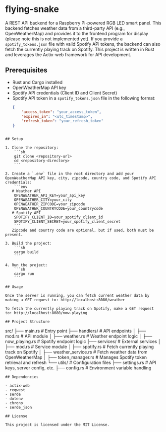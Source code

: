 # flying-snake

A REST API backend for a Raspberry Pi-powered RGB LED smart panel. This backend fetches weather data from a third-party API (e.g., OpenWeatherMap) and provides it to the frontend program for display (please note this is not implemented yet).
If you provide a `spotify_tokens.json` file with valid Spotify API tokens, the backend can also fetch the currently playing track on Spotify.
This project is written in Rust and leverages the Actix-web framework for API development.

## Prerequisites

- Rust and Cargo installed
- OpenWeatherMap API key
- Spotify API credentials (Client ID and Client Secret)
- Spotify API token in a `spotify_tokens.json` file in the following format:
  ```json
  {
      "access_token": "your_access_token",
      "expires_in": "<utc_timestamp>",
      "refresh_token": "your_refresh_token"
  }
```

## Setup

1. Clone the repository:
    ```sh
    git clone <repository-url>
    cd <repository-directory>
    ```

2. Create a `.env` file in the root directory and add your OpenWeatherMap API key, city, zipcode, country code, and Spotify API credentials:
    ```env
   # Weather API
    OPENWEATHER_API_KEY=your_api_key
    OPENWEATHER_CITY=your_city
    OPENWEATHER_ZIPCODE=your_zipcode
    OPENWEATHER_COUNTRYCODE=your_countrycode
   # Spotify API
    SPOTIFY_CLIENT_ID=your_spotify_client_id
    SPOTIFY_CLIENT_SECRET=your_spotify_client_secret
    ```
   Zipcode and country code are optional, but if used, both must be present.

3. Build the project:
    ```sh
    cargo build
    ```

4. Run the project:
    ```sh
    cargo run
    ```

## Usage

Once the server is running, you can fetch current weather data by making a GET request to: http://localhost:8080/weather

To fetch the currently playing track on Spotify, make a GET request to: http://localhost:8080/now-playing

## Project Structure
```
src/ 
   ├── main.rs # Entry point
   ├── handlers/ # API endpoints 
   │ ├── mod.rs # API module 
   │ ├── weather.rs # Weather endpoint logic 
   │ ├── now_playing.rs # Spotify endpoint logic 
   ├── services/ # External services 
   │ ├── mod.rs # Service module
   │ ├── spotify.rs # Fetch currently playing track on Spotify
   │ ├── weather_service.rs # Fetch weather data from OpenWeatherMap 
   │ ├── token_manager.rs # Manages Spotify token retrieval and refresh
   └── utils/ # Configuration files 
     ├── settings.rs # API keys, server config, etc. 
     ├── config.rs # Environment variable handling
```
## Dependencies

- actix-web
- reqwest
- serde
- dotenv
- chrono
- serde_json

## License

This project is licensed under the MIT License.